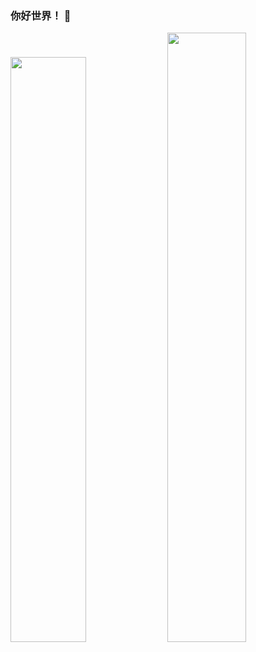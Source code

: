 <h3 text-align="center">你好世界！ 👋</h3>
<p style="width=100%">
  <img width="49%" src="https://gimg2.baidu.com/image_search/src=http%3A%2F%2Fc-ssl.duitang.com%2Fuploads%2Fitem%2F201411%2F08%2F20141108184023_HBWRZ.thumb.700_0.gif&refer=http%3A%2F%2Fc-ssl.duitang.com&app=2002&size=f9999,10000&q=a80&n=0&g=0n&fmt=jpeg?sec=1640270659&t=1d557fb92e89cef0861ee243a0070bb9">
  <img width="50%" src="https://github-readme-stats.vercel.app/api?username=Devildante&locale=cn&show_icons=true&theme=github_dark">
</p>
